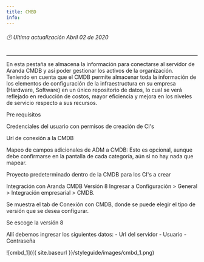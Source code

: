 ```yaml
---
title: CMBD
info:
---
```

###### 🕐 Ultima actualización Abril 02 de 2020
<hr>





En esta pestaña se almacena la información para conectarse al servidor de Aranda CMDB y así poder gestionar los activos de la organización. Teniendo en cuenta que el CMDB permite almacenar toda la información de los elementos de configuración de la infraestructura en su empresa (Hardware, Software) en un único repositorio de datos, lo cual se verá reflejado en reducción de costos, mayor eficiencia y mejora en los niveles de servicio respecto a sus recursos.

Pre requisitos

Credenciales del usuario con permisos de creación de CI's

Url de conexión a la CMDB

Mapeo de campos adicionales de ADM a CMDB: Esto es opcional, aunque debe confirmarse en la pantalla de cada categoría, aún si no hay nada que mapear.

Proyecto predeterminado dentro de la CMDB para los CI's a crear

Integración con Aranda CMDB Versión 8
Ingresar a Configuración > General > Integración empresarial > CMDB.

Se muestra el tab de Conexión con CMDB, donde se puede elegir el tipo de versión que se desea configurar.

Se escoge la versión 8

Allí debemos ingresar los siguientes datos: - Url del servidor - Usuario - Contraseña


![cmbd_1]({{ site.baseurl }}/styleguide/images/cmbd_1.png)
